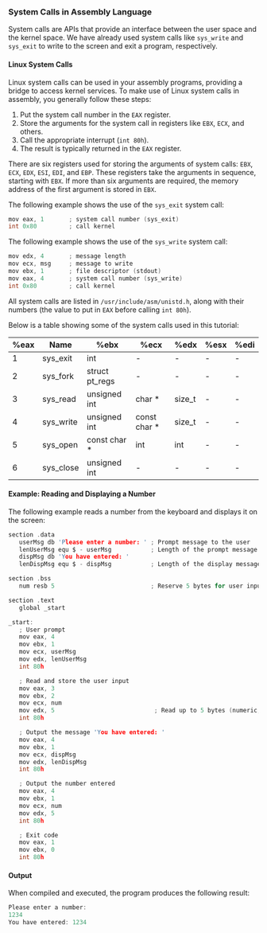 ### System Calls in Assembly Language

System calls are APIs that provide an interface between the user space and the kernel space. We have already used system calls like `sys_write` and `sys_exit` to write to the screen and exit a program, respectively.

#### Linux System Calls

Linux system calls can be used in your assembly programs, providing a bridge to access kernel services. To make use of Linux system calls in assembly, you generally follow these steps:

1. Put the system call number in the `EAX` register.
2. Store the arguments for the system call in registers like `EBX`, `ECX`, and others.
3. Call the appropriate interrupt (`int 80h`).
4. The result is typically returned in the `EAX` register.

There are six registers used for storing the arguments of system calls: `EBX`, `ECX`, `EDX`, `ESI`, `EDI`, and `EBP`. These registers take the arguments in sequence, starting with `EBX`. If more than six arguments are required, the memory address of the first argument is stored in `EBX`.

The following example shows the use of the `sys_exit` system call:

```c
mov eax, 1       ; system call number (sys_exit)
int 0x80         ; call kernel
```

The following example shows the use of the `sys_write` system call:

```c
mov edx, 4       ; message length
mov ecx, msg     ; message to write
mov ebx, 1       ; file descriptor (stdout)
mov eax, 4       ; system call number (sys_write)
int 0x80         ; call kernel
```

All system calls are listed in `/usr/include/asm/unistd.h`, along with their numbers (the value to put in `EAX` before calling `int 80h`).

Below is a table showing some of the system calls used in this tutorial:

| %eax      | Name       | %ebx            | %ecx          | %edx         | %esx | %edi |
|-----------|------------|-----------------|---------------|--------------|------|------|
| 1         | sys_exit   | int             | -             | -            | -    | -    |
| 2         | sys_fork   | struct pt_regs  | -             | -            | -    | -    |
| 3         | sys_read   | unsigned int    | char *        | size_t       | -    | -    |
| 4         | sys_write  | unsigned int    | const char *  | size_t       | -    | -    |
| 5         | sys_open   | const char *    | int           | int          | -    | -    |
| 6         | sys_close  | unsigned int    | -             | -            | -    | -    |

#### Example: Reading and Displaying a Number

The following example reads a number from the keyboard and displays it on the screen:

```c
section .data
   userMsg db 'Please enter a number: ' ; Prompt message to the user
   lenUserMsg equ $ - userMsg           ; Length of the prompt message
   dispMsg db 'You have entered: '
   lenDispMsg equ $ - dispMsg           ; Length of the display message

section .bss
   num resb 5                           ; Reserve 5 bytes for user input

section .text
   global _start

_start:
   ; User prompt
   mov eax, 4
   mov ebx, 1
   mov ecx, userMsg
   mov edx, lenUserMsg
   int 80h

   ; Read and store the user input
   mov eax, 3
   mov ebx, 2
   mov ecx, num
   mov edx, 5                            ; Read up to 5 bytes (numeric, 1 for sign)
   int 80h

   ; Output the message 'You have entered: '
   mov eax, 4
   mov ebx, 1
   mov ecx, dispMsg
   mov edx, lenDispMsg
   int 80h

   ; Output the number entered
   mov eax, 4
   mov ebx, 1
   mov ecx, num
   mov edx, 5
   int 80h

   ; Exit code
   mov eax, 1
   mov ebx, 0
   int 80h
```

#### Output

When compiled and executed, the program produces the following result:

```c
Please enter a number:
1234
You have entered: 1234
```